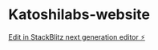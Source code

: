 # Katoshilabs-website

[Edit in StackBlitz next generation editor ⚡️](https://stackblitz.com/~/github.com/Whitelotus07/Katoshilabs-website)